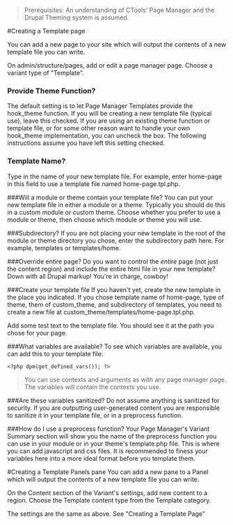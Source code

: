 > Prerequisites: An understanding of CTools' Page Manager and the Drupal Theming system is assumed.

#Creating a Template page

You can add a new page to your site which will output the contents of a new template file you can write.

On admin/structure/pages, add or edit a page manager page. Choose a variant type of "Template".

### Provide Theme Function?
The default setting is to let Page Manager Templates provide the hook_theme function. If you will be creating a new template file (typical use), leave this checked. If you are using an existing theme function or template file, or for some other reason want to handle your own hook_theme implementation, you can uncheck the box. The following instructions assume you have left this setting checked.

### Template Name?
Type in the name of your new template file. For example, enter home-page in this field to use a template file named home-page.tpl.php.

###Will a module or theme contain your template file?
You can put your new template file in either a module or a theme. Typically you should do this in a custom module or custom theme. Choose whether you prefer to use a module or theme, then choose which module or theme you will use.

###Subdirectory?
If you are not placing your new template in the root of the module or theme directory you chose, enter the subdirectory path here. For example, templates or templates/home.

###Override entire page?
Do you want to control the *entire* page (not just the content region) and include the entire html file in your new template? Down with all Drupal markup! You're in charge, cowboy!

###Create your template file
If you haven't yet, create the new template in the place you indicated. If you chose template name of home-page, type of theme, them of custom_theme, and subdirectory of templates, you need to create a new file at custom_theme/templates/home-page.tpl.php.

Add some test text to the template file. You should see it at the path you chose for your page.

###What variables are available?
To see which variables are available, you can add this to your template file:
```
<?php dpm(get_defined_vars()); ?>
```
> You can use contexts and arguments as with any page manager page. The variables will contain the contexts you use.

###Are these variables sanitized?
Do not assume anything is sanitized for security. If you are outputting user-generated content you are responsible to sanitize it in your template file, or in a preprocess function.

###How do I use a preprocess function?
Your Page Manager's Variant Summary section will show you the name of the preprocess function you can use in your module or in your theme's template.php file. This is where you can add javascript and css files. It is recommended to finess your variables here into a more ideal format before you template them.

#Creating a Template Panels pane
You can add a new pane to a Panel which will output the contents of a new template file you can write.

On the Content section of the Variant's settings, add new content to a region. Choose the Template content type from the Template category.

The settings are the same as above. See "Creating a Template Page"
